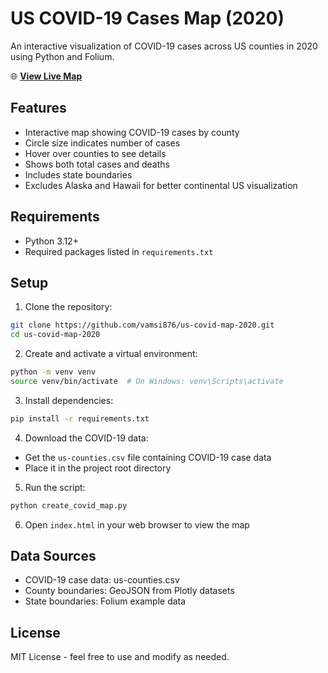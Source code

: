 # US COVID-19 Cases Map (2020)

An interactive visualization of COVID-19 cases across US counties in 2020 using Python and Folium.

🌐 **[View Live Map](https://vamsi876.github.io/us-covid-map-2020/)**

## Features

- Interactive map showing COVID-19 cases by county
- Circle size indicates number of cases
- Hover over counties to see details
- Shows both total cases and deaths
- Includes state boundaries
- Excludes Alaska and Hawaii for better continental US visualization

## Requirements

- Python 3.12+
- Required packages listed in `requirements.txt`

## Setup

1. Clone the repository:
```bash
git clone https://github.com/vamsi876/us-covid-map-2020.git
cd us-covid-map-2020
```

2. Create and activate a virtual environment:
```bash
python -m venv venv
source venv/bin/activate  # On Windows: venv\Scripts\activate
```

3. Install dependencies:
```bash
pip install -r requirements.txt
```

4. Download the COVID-19 data:
- Get the `us-counties.csv` file containing COVID-19 case data
- Place it in the project root directory

5. Run the script:
```bash
python create_covid_map.py
```

6. Open `index.html` in your web browser to view the map

## Data Sources

- COVID-19 case data: us-counties.csv
- County boundaries: GeoJSON from Plotly datasets
- State boundaries: Folium example data

## License

MIT License - feel free to use and modify as needed. 
